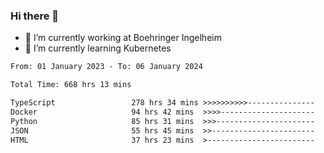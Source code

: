 ### Hi there 👋
- 🔭 I’m currently working at Boehringer Ingelheim
- 🌱 I’m currently learning Kubernetes

 
<!--START_SECTION:waka-->

```txt
From: 01 January 2023 - To: 06 January 2024

Total Time: 668 hrs 13 mins

TypeScript                 278 hrs 34 mins >>>>>>>>>>---------------   41.69 %
Docker                     94 hrs 42 mins  >>>>---------------------   14.17 %
Python                     85 hrs 31 mins  >>>----------------------   12.80 %
JSON                       55 hrs 45 mins  >>-----------------------   08.35 %
HTML                       37 hrs 23 mins  >------------------------   05.60 %
```

<!--END_SECTION:waka-->

 

